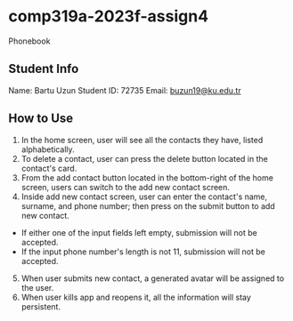 # comp319a-2023f-assign4
Phonebook

## Student Info
Name: Bartu Uzun
Student ID: 72735
Email: buzun19@ku.edu.tr

## How to Use
1. In the home screen, user will see all the contacts they have, listed alphabetically.
2. To delete a contact, user can press the delete button located in the contact's card.
3. From the add contact button located in the bottom-right of the home screen, users can switch to the add new contact screen.
4. Inside add new contact screen, user can enter the contact's name, surname, and phone number; then press on the submit button to add new contact.
- If either one of the input fields left empty, submission will not be accepted.
- If the input phone number's length is not 11, submission will not be accepted.
5. When user submits new contact, a generated avatar will be assigned to the user.
6. When user kills app and reopens it, all the information will stay persistent.
